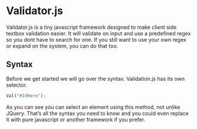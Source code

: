 # Validator.js
Validator.js is a tiny javascript framework designed to make client side textbox validation easier. It will validate on input and use a predefined regex so you dont have to search for one. If you still want to use your own regex or expand on the system, you can do that too.

## Syntax
Before we get started we will go over the syntax. Validation.js has its own selector.
```javascript
Val("#IdHere");
```

As you can see you can select an element using this method, not unlike JQuery. That’s all the syntax you need to know and you could even replace it with pure javascript or another framework if you prefer.
